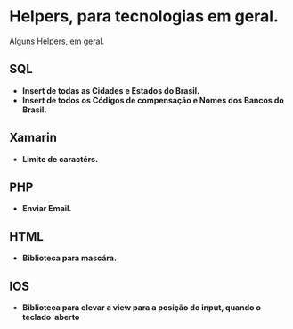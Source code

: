 # Helpers, para tecnologias em geral.

Alguns Helpers, em geral.

## SQL
 - **Insert de todas as Cidades e Estados do Brasil.**
 - **Insert de todos os Códigos de compensação e Nomes dos Bancos do Brasil.**

## Xamarin
 - **Limite de caractérs.**

## PHP
 - **Enviar Email.**

## HTML
 - **Biblioteca para mascára.**
 
## IOS
 - **Biblioteca para elevar a view para a posição do input, quando o teclado  aberto**
